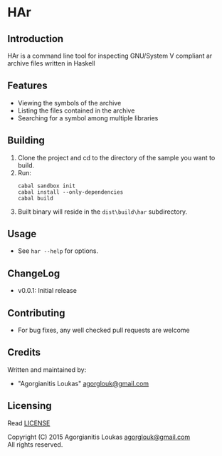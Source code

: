 HAr
===

Introduction
------------
HAr is a command line tool for inspecting GNU/System V compliant ar archive files written in Haskell

Features
--------
 * Viewing the symbols of the archive
 * Listing the files contained in the archive
 * Searching for a symbol among multiple libraries

Building
--------
 1. Clone the project and cd to the directory of the sample you want to build.
 2. Run:  
    ```
    cabal sandbox init
    cabal install --only-dependencies
    cabal build
    ```
 3. Built binary will reside in the `dist\build\har` subdirectory.

Usage
-----
 * See `har --help` for options.

ChangeLog
---------
 * v0.0.1: Initial release

Contributing
------------
 * For bug fixes, any well checked pull requests are welcome

Credits
-------
Written and maintained by: 
* "Agorgianitis Loukas" <agorglouk@gmail.com>

Licensing
---------
Read [LICENSE](LICENSE.md)  

Copyright (C) 2015 Agorgianitis Loukas <agorglouk@gmail.com>  
All rights reserved.
